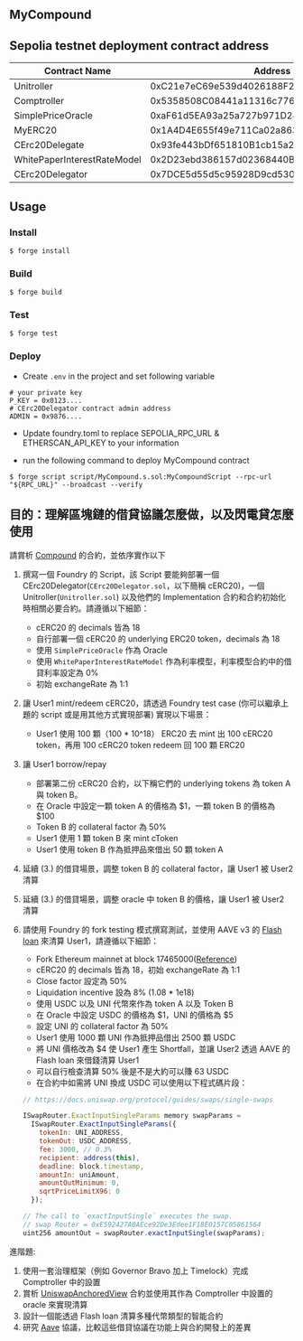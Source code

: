 ## MyCompound

## Sepolia testnet deployment contract address

| Contract Name | Address |
| --- | --- |
| Unitroller | 0xC21e7eC69e539d4026188F29a0199E91c3A53465 |
| Comptroller | 0x5358508C08441a11316c776a690505A7c04BFf91 |
| SimplePriceOracle | 0xaF61d5EA93a25a727b971D248CAD4961DBA9e843 |
| MyERC20 | 0x1A4D4E655f49e711Ca02a8639483621EC3eaE437 |
| CErc20Delegate | 0x93fe443bDf651810B1cb15a2c7FF2fC3b4B66376 |
| WhitePaperInterestRateModel | 0x2D23ebd386157d02368440B78C40DEC79aeee523 |
| CErc20Delegator | 0x7DCE5d55d5c95928D9cd5301280E227Aa9A71D5a |


## Usage

### Install

```shell
$ forge install
```

### Build

```shell
$ forge build
```

### Test

```shell
$ forge test
```

### Deploy

* Create `.env` in the project and set following variable

```
# your private key
P_KEY = 0x0123....
# CErc20Delegator contract admin address
ADMIN = 0x9876....
```

* Update foundry.toml to replace SEPOLIA_RPC_URL & ETHERSCAN_API_KEY to your information

* run the following command to deploy MyCompound contract

```shell
$ forge script script/MyCompound.s.sol:MyCompoundScript --rpc-url "${RPC_URL}" --broadcast --verify
````

## 目的：理解區塊鏈的借貸協議怎麼做，以及閃電貸怎麼使用
請賞析 [Compound](https://docs.compound.finance/v2/) 的合約，並依序實作以下
1. 撰寫一個 Foundry 的 Script，該 Script 要能夠部署一個 CErc20Delegator(`CErc20Delegator.sol`，以下簡稱 cERC20)，一個 Unitroller(`Unitroller.sol`) 以及他們的 Implementation 合約和合約初始化時相關必要合約。請遵循以下細節：
    * cERC20 的 decimals 皆為 18
    * 自行部署一個 cERC20 的 underlying ERC20 token，decimals 為 18
    * 使用 `SimplePriceOracle` 作為 Oracle
    * 使用 `WhitePaperInterestRateModel` 作為利率模型，利率模型合約中的借貸利率設定為 0%
    * 初始 exchangeRate 為 1:1

2. 讓 User1 mint/redeem cERC20，請透過 Foundry test case (你可以繼承上題的 script 或是用其他方式實現部署) 實現以下場景：
    * User1 使用 100 顆（100 * 10^18） ERC20 去 mint 出 100 cERC20 token，再用 100 cERC20 token redeem 回 100 顆 ERC20 

3. 讓 User1 borrow/repay
    * 部署第二份 cERC20 合約，以下稱它們的 underlying tokens 為 token A 與 token B。
    * 在 Oracle 中設定一顆 token A 的價格為 $1，一顆 token B 的價格為 $100
    * Token B 的 collateral factor 為 50%
    * User1 使用 1 顆 token B 來 mint cToken
    * User1 使用 token B 作為抵押品來借出 50 顆 token A

4. 延續 (3.) 的借貸場景，調整 token B 的 collateral factor，讓 User1 被 User2 清算

5. 延續 (3.) 的借貸場景，調整 oracle 中 token B 的價格，讓 User1 被 User2 清算

6. 請使用 Foundry 的 fork testing 模式撰寫測試，並使用 AAVE v3 的 [Flash loan](https://docs.aave.com/developers/guides/flash-loans) 來清算 User1，請遵循以下細節：
    * Fork Ethereum mainnet at block  17465000([Reference](https://book.getfoundry.sh/forge/fork-testing#examples))
    * cERC20 的 decimals 皆為 18，初始 exchangeRate 為 1:1
    * Close factor 設定為 50%
    * Liquidation incentive 設為 8% (1.08 * 1e18)
    * 使用 USDC 以及 UNI 代幣來作為 token A 以及 Token B
    * 在 Oracle 中設定 USDC 的價格為 $1，UNI 的價格為 $5
    * 設定 UNI 的 collateral factor 為 50%
    * User1 使用 1000 顆 UNI 作為抵押品借出 2500 顆 USDC
    * 將 UNI 價格改為 $4 使 User1 產生 Shortfall，並讓 User2 透過 AAVE 的 Flash loan 來借錢清算 User1
    * 可以自行檢查清算 50% 後是不是大約可以賺 63 USDC
    * 在合約中如需將 UNI 換成 USDC 可以使用以下程式碼片段：
    ```javascript
    // https://docs.uniswap.org/protocol/guides/swaps/single-swaps

    ISwapRouter.ExactInputSingleParams memory swapParams =
      ISwapRouter.ExactInputSingleParams({
        tokenIn: UNI_ADDRESS,
        tokenOut: USDC_ADDRESS,
        fee: 3000, // 0.3%
        recipient: address(this),
        deadline: block.timestamp,
        amountIn: uniAmount,
        amountOutMinimum: 0,
        sqrtPriceLimitX96: 0
      });

    // The call to `exactInputSingle` executes the swap.
    // swap Router = 0xE592427A0AEce92De3Edee1F18E0157C05861564
    uint256 amountOut = swapRouter.exactInputSingle(swapParams);
    ```

進階題: 
1. 使用一套治理框架（例如 Governor Bravo 加上 Timelock）完成 Comptroller 中的設置
2. 賞析 [UniswapAnchoredView](https://etherscan.io/address/0x50ce56A3239671Ab62f185704Caedf626352741e#code) 合約並使用其作為 Comptroller 中設置的 oracle 來實現清算
3. 設計一個能透過 Flash loan 清算多種代幣類型的智能合約
4. 研究 [Aave](https://aave.com/) 協議，比較這些借貸協議在功能上與合約開發上的差異